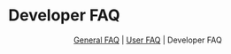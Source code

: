 # Developer FAQ

<div align=center>

  [General FAQ](faq.html)
| [User FAQ](userfaq.html)
| Developer FAQ

</div>

<!-- toc -->

